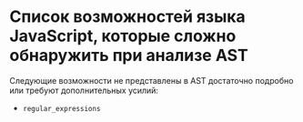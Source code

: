 # Список возможностей языка JavaScript, которые сложно обнаружить при анализе AST

Следующие возможности не представлены в AST достаточно подробно или требуют дополнительных усилий:

- `regular_expressions`
